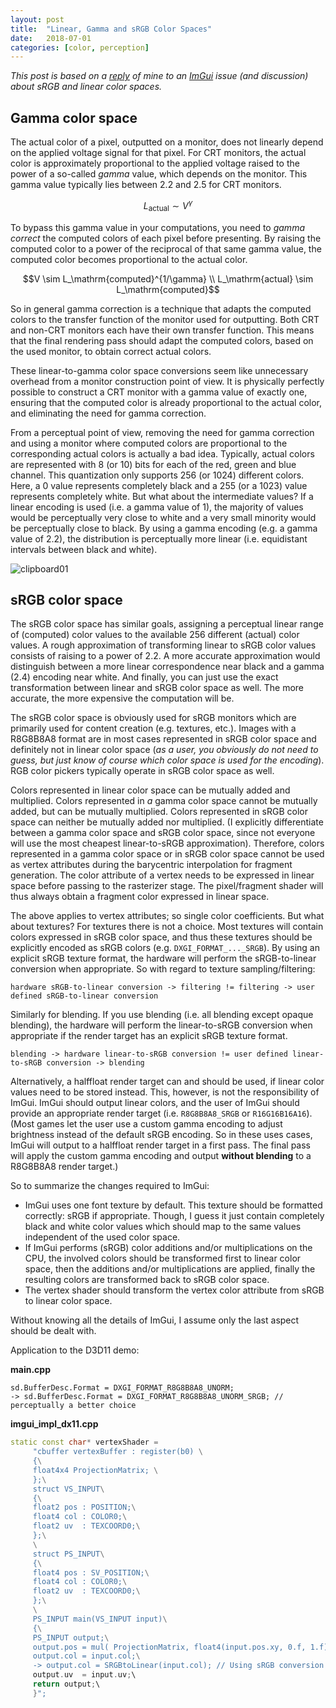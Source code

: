 ```yaml
---
layout: post
title:  "Linear, Gamma and sRGB Color Spaces"
date:   2018-07-01
categories: [color, perception]
---
```


*This post is based on a [reply](https://github.com/ocornut/imgui/issues/578#issuecomment-379467586) of mine to an [ImGui](https://github.com/ocornut/imgui/) issue (and discussion) about sRGB and linear color spaces.*

## Gamma color space

The actual color of a pixel, outputted on a monitor, does not linearly depend on the applied voltage signal for that pixel. For CRT monitors, the actual color is approximately proportional to the applied voltage raised to the power of a so-called *gamma* value, which depends on the monitor. This gamma value typically lies between 2.2 and 2.5 for CRT monitors. 

$$L_\mathrm{actual} \sim V^\gamma$$

To bypass this gamma value in your computations, you need to *gamma correct* the computed colors of each pixel before presenting. By raising the computed color to a power of the reciprocal of that same gamma value, the computed color becomes proportional to the actual color.

$$V \sim L_\mathrm{computed}^{1/\gamma} \\
L_\mathrm{actual} \sim L_\mathrm{computed}$$

So in general gamma correction is a technique that adapts the computed colors to the transfer function of the monitor used for outputting. Both CRT and non-CRT monitors each have their own transfer function. This means that the final rendering pass should adapt the computed colors, based on the used monitor, to obtain correct actual colors.

These linear-to-gamma color space conversions seem like unnecessary overhead from a monitor construction point of view. It is physically perfectly possible to construct a CRT monitor with a gamma value of exactly one, ensuring that the computed color is already proportional to the actual color, and eliminating the need for gamma correction.

From a perceptual point of view, removing the need for gamma correction and using a monitor where computed colors are proportional to the corresponding actual colors is actually a bad idea. Typically, actual colors are represented with 8 (or 10) bits for each of the red, green and blue channel. This quantization only supports 256 (or 1024) different colors. Here, a 0 value represents completely black and a 255 (or a 1023) value represents completely white. But what about the intermediate values? If a linear encoding is used (i.e. a gamma value of 1), the majority of values would be perceptually very close to white and a very small minority would be perceptually close to black. By using a gamma encoding (e.g. a gamma value of 2.2), the distribution is perceptually more linear (i.e. equidistant intervals between black and white).

![clipboard01](https://user-images.githubusercontent.com/2464019/38454812-917ffe76-3a6e-11e8-9776-262e1e229f4c.png)

## sRGB color space

The sRGB color space has similar goals, assigning a perceptual linear range of (computed) color values to the available 256 different (actual) color values. A rough approximation of transforming linear to sRGB color values consists of raising to a power of 2.2. A more accurate approximation would distinguish between a more linear correspondence near black and a gamma (2.4) encoding near white. And finally, you can just use the exact transformation between linear and sRGB color space as well. The more accurate, the more expensive the computation will be. 

The sRGB color space is obviously used for sRGB monitors which are primarily used for content creation (e.g. textures, etc.). Images with a R8G8B8A8 format are in most cases represented in sRGB color space and definitely not in linear color space (*as a user, you obviously do not need to guess, but just know of course which color space is used for the encoding*). RGB color pickers typically operate in sRGB color space as well.

Colors represented in linear color space can be mutually added and multiplied.
Colors represented in *a* gamma color space cannot be mutually added, but can be mutually multiplied.
Colors represented in sRGB color space can neither be mutually added nor multiplied.
(I explicitly differentiate between a gamma color space and sRGB color space, since not everyone will use the most cheapest linear-to-sRGB approximation). Therefore, colors represented in a gamma color space or in sRGB color space cannot be used as vertex attributes during the barycentric interpolation for fragment generation. The color attribute of a vertex needs to be expressed in linear space before passing to the rasterizer stage. The pixel/fragment shader will thus always obtain a fragment color expressed in linear space.

The above applies to vertex attributes; so single color coefficients. But what about textures? For textures there is not a choice. Most textures will contain colors expressed in sRGB color space, and thus these textures should be explicitly encoded as sRGB colors (e.g. `DXGI_FORMAT_..._SRGB`). By using an explicit sRGB texture format, the hardware will perform the sRGB-to-linear conversion when appropriate. So with regard to texture sampling/filtering:

`hardware sRGB-to-linear conversion -> filtering != filtering -> user defined sRGB-to-linear conversion`

Similarly for blending. If you use blending (i.e. all blending except opaque blending), the hardware will perform the linear-to-sRGB conversion when appropriate if the render target has an explicit sRGB texture format.

`blending -> hardware linear-to-sRGB conversion != user defined linear-to-sRGB conversion -> blending`

Alternatively, a halffloat render target can and should be used, if linear color values need to be stored instead. This, however, is not the responsibility of ImGui. ImGui should output linear colors, and the user of ImGui should provide an appropriate render target (i.e. `R8G8B8A8_SRGB` or `R16G16B16A16`).
 (Most games let the user use a custom gamma encoding to adjust brightness instead of the default sRGB encoding. So in these uses cases, ImGui will output to a halffloat render target in a first pass. The final pass will apply the custom gamma encoding and output **without blending** to a R8G8B8A8 render target.)

So to summarize the changes required to ImGui:
- ImGui uses one font texture by default. This texture should be formatted correctly: sRGB if appropriate. Though, I guess it just contain completely black and white color values which should map to the same values independent of the used color space.
- If ImGui performs (sRGB) color additions and/or multiplications on the CPU, the involved colors should be transformed first to linear color space, then the additions and/or multiplications are applied, finally the resulting colors are transformed back to sRGB color space.
- The vertex shader should transform the vertex color attribute from sRGB to linear color space.

Without knowing all the details of ImGui, I assume only the last aspect should be dealt with.

Application to the D3D11 demo:

**main.cpp**
```
sd.BufferDesc.Format = DXGI_FORMAT_R8G8B8A8_UNORM;
-> sd.BufferDesc.Format = DXGI_FORMAT_R8G8B8A8_UNORM_SRGB; // perceptually a better choice
```

**imgui_impl_dx11.cpp**

```c++
static const char* vertexShader =
     "cbuffer vertexBuffer : register(b0) \
     {\
     float4x4 ProjectionMatrix; \
     };\
     struct VS_INPUT\
     {\
     float2 pos : POSITION;\
     float4 col : COLOR0;\
     float2 uv  : TEXCOORD0;\
     };\
     \
     struct PS_INPUT\
     {\
     float4 pos : SV_POSITION;\
     float4 col : COLOR0;\
     float2 uv  : TEXCOORD0;\
     };\
     \
     PS_INPUT main(VS_INPUT input)\
     {\
     PS_INPUT output;\
     output.pos = mul( ProjectionMatrix, float4(input.pos.xy, 0.f, 1.f));\
     output.col = input.col;\
     -> output.col = SRGBtoLinear(input.col); // Using sRGB conversion of choice? Or just gamma of 2.2?
     output.uv  = input.uv;\
     return output;\
     }";
```
